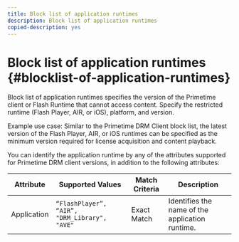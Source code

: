 ```yaml
---
title: Block list of application runtimes
description: Block list of application runtimes
copied-description: yes
---
```


# Block list of application runtimes {#blocklist-of-application-runtimes}

Block list of application runtimes specifies the version of the Primetime client or Flash Runtime that cannot access content. Specify the restricted runtime (Flash Player, AIR, or iOS), platform, and version.

Example use case: Similar to the Primetime DRM Client block list, the latest version of the Flash Player, AIR, or iOS runtimes can be specified as the minimum version required for license acquisition and content playback.

You can identify the application runtime by any of the attributes supported for Primetime DRM client versions, in addition to the following attributes:  

| **Attribute** |**Supported Values** |**Match Criteria** |**Description** |
|---|---|---|---|
|  Application  | `“FlashPlayer”, “AIR”, "DRM_Library", "AVE"`  | Exact Match  | Identifies the name of the application runtime.  |

